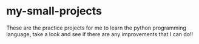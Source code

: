 # my-small-projects

These are the practice projects for me to learn the python programming language, take a look and see if there are any 
improvements that I can do!! 
